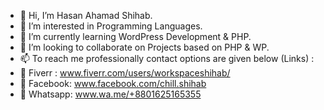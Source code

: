 - 👋 Hi, I’m Hasan Ahamad Shihab.
- 👀 I’m interested in Programming Languages.
- 🌱 I’m currently learning WordPress Development & PHP.
- 💞️ I’m looking to collaborate on Projects based on PHP & WP.
- 📫 To reach me professionally contact options are given below (Links) :
- 👤 Fiverr  : www.fiverr.com/users/workspaceshihab/
- 👤 Facebook: www.facebook.com/chill.shihab
- 👤 Whatsapp: www.wa.me/+8801625165355

<!---
workspaceshihab/workspaceshihab is a ✨ special ✨ repository because its `README.md` (this file) appears on your GitHub profile.
You can click the Preview link to take a look at your changes.
--->
